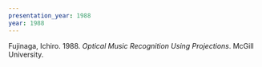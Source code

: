 ```yaml
---
presentation_year: 1988
year: 1988
---
```


Fujinaga, Ichiro. 1988. <i>Optical Music Recognition Using Projections</i>. McGill University.